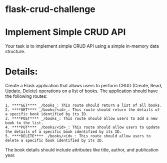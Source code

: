 # flask-crud-challenge
# Implement Simple CRUD API

Your task is to implement simple CRUD API using a simple in-memory data structure.

# Details:
  Create a Flask application that allows users to perform CRUD (Create, Read, Update, Delete) operations on a list of books. The application should have the following routes:

    1. ****GET**** _/books_: This route should return a list of all books.
    2. ****GET**** _/books/<id>_: This route should return the details of a specific book identified by its ID.
    3. ****POST**** _/books_: This route should allow users to add a new book to the list.
    4. ****PUT**** _/books/<id>_: This route should allow users to update the details of a specific book identified by its ID.
    5. ****DELETE**** _/books/<id>_: This route should allow users to delete a specific book identified by its ID.


  The book details should include attributes like title, author, and publication year.
